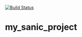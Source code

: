 [![Build Status](https://travis-ci.org/jiaxiaolei/my_sanic_project.svg?branch=master)](https://travis-ci.org/jiaxiaolei/my_sanic_project)

# my_sanic_project
